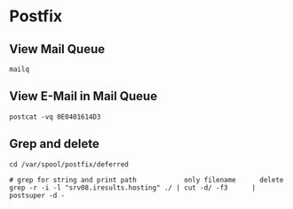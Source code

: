 # Postfix

## View Mail Queue

```shell
mailq
```

## View E-Mail in Mail Queue

```shell
postcat -vq 0E0401614D3
```

## Grep and delete

```shell
cd /var/spool/postfix/deferred

# grep for string and print path            only filename      delete
grep -r -i -l "srv08.iresults.hosting" ./ | cut -d/ -f3      | postsuper -d -
```
